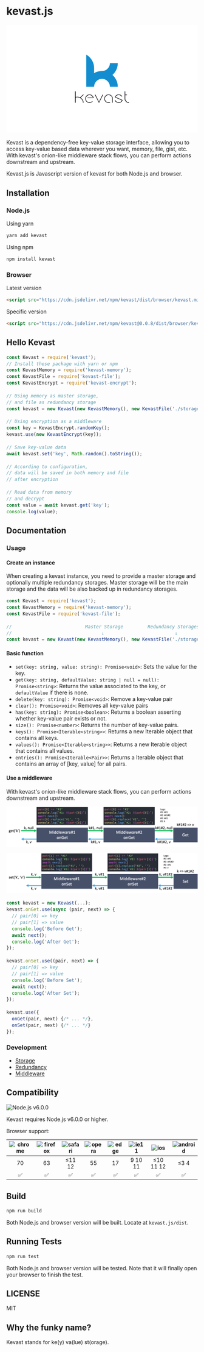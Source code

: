 # kevast.js
![logo](./docs/assets/logo.png)

Kevast is a dependency-free key-value storage interface, allowing you to access key-value based data wherever you want, memory, file, gist, etc.
With kevast's onion-like middleware stack flows, you can perform actions downstream and upstream.

Kevast.js is Javascript version of kevast for both Node.js and browser.

## Installation
### Node.js
Using yarn
```bash
yarn add kevast
```

Using npm
```bash
npm install kevast
```

### Browser
Latest version
```html
<script src="https://cdn.jsdelivr.net/npm/kevast/dist/browser/kevast.min.js"></script>
```
Specific version
```html
<script src="https://cdn.jsdelivr.net/npm/kevast@0.0.8/dist/browser/kevast.min.js"></script>
```

## Hello Kevast
```javascript
const Kevast = require('kevast');
// Install these package with yarn or npm
const KevastMemory = require('kevast-memory');
const KevastFile = require('kevast-file');
const KevastEncrypt = require('kevast-encrypt');

// Using memory as master storage,
// and file as redundancy storage
const kevast = new Kevast(new KevastMemory(), new KevastFile('./storage.db'));

// Using encryption as a middleware
const key = KevastEncrypt.randomKey();
kevast.use(new KevastEncrypt(key));

// Save key-value data
await kevast.set('key', Math.random().toString());

// According to configuration,
// data will be saved in both memory and file
// after encryption

// Read data from memory
// and decrypt
const value = await kevast.get('key');
console.log(value);
```

## Documentation
### Usage
#### Create an instance
When creating a kevast instance, you need to provide a master storage and optionally multiple redundancy storages.
Master storage will be the main storage and the data will be also backed up in redundancy storages.

```javascript
const Kevast = require('kevast');
const KevastMemory = require('kevast-memory');
const KevastFile = require('kevast-file');

//                           Master Storage         Redundancy Storages
//                                 ↓                          ↓
const kevast = new Kevast(new KevastMemory(), new KevastFile('./storage.db'));
```

#### Basic function
- `set(key: string, value: string): Promise<void>`: Sets the value for the key.
- `get(key: string, defaultValue: string | null = null): Promise<string>`: Returns the value associated to the key, or `defaultValue` if there is none.
- `delete(key: string): Promise<void>`: Remove a key-value pair
- `clear(): Promise<void>`: Removes all key-value pairs
- `has(key: string): Promise<boolean>`: Returns a boolean asserting whether key-value pair exists or not.
- `size(): Promise<number>`: Returns the number of key-value pairs.
- `keys(): Promise<Iterable<string>>`: Returns a new Iterable object that contains all keys.
- `values(): Promise<Iterable<string>>`: Returns a new Iterable object that contains all values.
- `entries(): Promise<Iterable<Pair>>`: Returns a Iterable object that contains an array of [key, value] for all pairs.

#### Use a middleware
With kevast's onion-like middleware stack flows, you can perform actions downstream and upstream.

![middleware onget](./docs/assets/middleware_onget.png)

![middleware onset](./docs/assets/middleware_onset.png)

```javascript
const kevast = new Kevast(...);
kevast.onGet.use(async (pair, next) => {
  // pair[0] => key
  // pair[1] => value
  console.log('Before Get');
  await next();
  console.log('After Get');
});

kevast.onSet.use((pair, next) => {
  // pair[0] => key
  // pair[1] => value
  console.log('Before Set');
  await next();
  console.log('After Set');
});

kevast.use({
  onGet(pair, next) {/* ... */},
  onSet(pair, next) {/* ... */}
});
```

### Development
- [Storage](./docs/storage.md)
- [Redundancy](./docs/redundancy.md)
- [Middleware](./docs/middleware.md)

## Compatibility
![Node.js v6.0.0](https://img.shields.io/badge/Node.js-v6.0.0-brightgreen.svg)

Kevast requires Node.js v6.0.0 or higher.

Browser support:

|![chrome](https://github.com/alrra/browser-logos/raw/master/src/chrome/chrome_64x64.png)|![firefox](https://github.com/alrra/browser-logos/raw/master/src/firefox/firefox_64x64.png)|![safari](https://github.com/alrra/browser-logos/raw/master/src/safari/safari_64x64.png)|![opera](https://github.com/alrra/browser-logos/raw/master/src/opera/opera_64x64.png)|![edge](https://github.com/alrra/browser-logos/raw/master/src/edge/edge_64x64.png)|![ie11](https://github.com/alrra/browser-logos/raw/master/src/archive/internet-explorer_9-11/internet-explorer_9-11_64x64.png)|![ios](https://github.com/alrra/browser-logos/raw/master/src/safari-ios/safari-ios_64x64.png)|![android](https://github.com/alrra/browser-logos/raw/master/src/archive/android/android_64x64.png)|
|:-:|:-:|:-:|:-:|:-:|:-:|:-:|:-:|
|70|63|≤11 12|55|17|9 10 11|≤10 11 12|≤3 4|
|:white_check_mark:|:white_check_mark:|:white_check_mark:|:white_check_mark:|:white_check_mark:|:white_check_mark:|:white_check_mark:|:white_check_mark:|

## Build
```bash
npm run build
```

Both Node.js and browser version will be built. Locate at `kevast.js/dist`.

## Running Tests
```bash
npm run test
```

Both Node.js and browser version will be tested. Note that it will finally open your browser to finish the test.

## LICENSE
MIT

## Why the funky name?
Kevast stands for ke(y) va(lue) st(orage).
